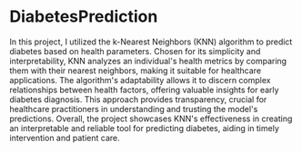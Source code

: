 # DiabetesPrediction
In this project, I utilized the k-Nearest Neighbors (KNN) algorithm to predict diabetes based on health parameters. Chosen for its simplicity and interpretability, KNN analyzes an individual's health metrics by comparing them with their nearest neighbors, making it suitable for healthcare applications. The algorithm's adaptability allows it to discern complex relationships between health factors, offering valuable insights for early diabetes diagnosis. This approach provides transparency, crucial for healthcare practitioners in understanding and trusting the model's predictions. Overall, the project showcases KNN's effectiveness in creating an interpretable and reliable tool for predicting diabetes, aiding in timely intervention and patient care.



